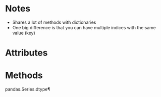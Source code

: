 # Notes

* Shares a lot of methods with dictionaries     
* One big difference is that you can have multiple indices with the same value (key) 

# Attributes

# Methods


pandas.Series.dtype¶
